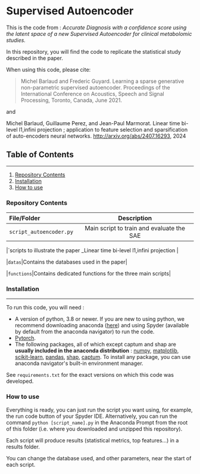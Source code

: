 # Supervised Autoencoder

This is the code from : *Accurate Diagnosis with a confidence score using the latent space of a new Supervised Autoencoder for clinical metabolomic studies.*

In this repository, you will find the code to replicate the statistical study described in the paper.
  
When using this code, please cite:

> Michel Barlaud and Frederic Guyard.
Learning a sparse generative non-parametric supervised autoencoder.
Proceedings of the International Conference on Acoustics, Speech and Signal
Processing, Toronto, Canada, June 2021.

and 

Michel Barlaud, Guillaume Perez, and Jean-Paul Marmorat.
Linear time bi-level l1,infini projection ; application to feature selection and
sparsification of auto-encoders neural networks.
http://arxiv.org/abs/2407.16293, 2024



## Table of Contents
***
1. [Repository Contents](repository-contents)
2. [Installation](#installation)
3. [How to use](#how-to-use)
  
### **Repository Contents**
|File/Folder | Description |
|:---|:---:|
|`script_autoencoder.py`|Main script to train and evaluate the SAE|

|`scripts to illustrate the paper _Linear time bi-level l1,infini projection |

|`datas`|Contains the  databases used in the paper|

|`functions`|Contains dedicated functions for the three main scripts|
    
### **Installation** 
---

To run this code, you will need :
- A version of python, 3.8 or newer. If you are new to using python, we recommend downloading anaconda ([here](https://www.anaconda.com/products/individual)) and using Spyder (available by default from the anaconda navigator) to run the code.
- [Pytorch](https://pytorch.org/get-started/locally/).
- The following packages, all of which except captum and shap are **usually included in the anaconda distribution** : [numpy](https://numpy.org/install/), [matplotlib](https://matplotlib.org/stable/users/installing/index.html), [scikit-learn](https://scikit-learn.org/stable/install.html), [pandas](https://pandas.pydata.org/getting_started.html), [shap](https://pypi.org/project/shap/), [captum](https://captum.ai/#quickstart). To install any package, you can use anaconda navigator's built-in environment manager.

See `requirements.txt` for the exact versions on which this code was developed.

### **How to use**

Everything is ready, you can just run the script you want using, for example, the run code button of your Spyder IDE. Alternatively, you can run the command `python [script_name].py` in the Anaconda Prompt from the root of this folder (i.e. where you downloaded and unzipped this repository).

Each script will produce results (statistical metrics, top features...) in a results folder.

You can change the database used, and other parameters, near the start of each script.

